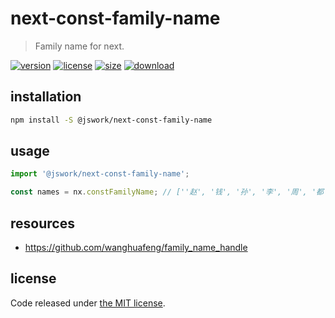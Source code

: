 # next-const-family-name
> Family name for next.

[![version][version-image]][version-url]
[![license][license-image]][license-url]
[![size][size-image]][size-url]
[![download][download-image]][download-url]

## installation
```bash
npm install -S @jswork/next-const-family-name
```

## usage
```js
import '@jswork/next-const-family-name';

const names = nx.constFamilyName; // [''赵', '钱', '孙', '李', '周', '都', '吴', '郑',.....]
```

## resources
- https://github.com/wanghuafeng/family_name_handle

## license
Code released under [the MIT license](https://github.com/afeiship/next-const-family-name/blob/master/LICENSE.txt).

[version-image]: https://img.shields.io/npm/v/@jswork/next-const-family-name
[version-url]: https://npmjs.org/package/@jswork/next-const-family-name

[license-image]: https://img.shields.io/npm/l/@jswork/next-const-family-name
[license-url]: https://github.com/afeiship/next-const-family-name/blob/master/LICENSE.txt

[size-image]: https://img.shields.io/bundlephobia/minzip/@jswork/next-const-family-name
[size-url]: https://github.com/afeiship/next-const-family-name/blob/master/dist/next-const-family-name.min.js

[download-image]: https://img.shields.io/npm/dm/@jswork/next-const-family-name
[download-url]: https://www.npmjs.com/package/@jswork/next-const-family-name
